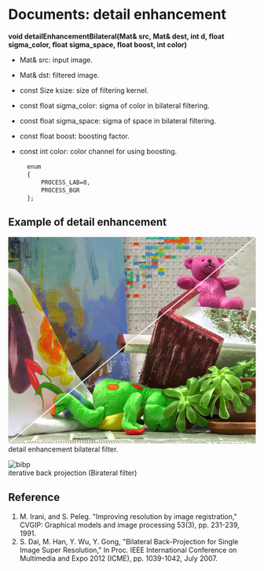 Documents: detail enhancement
=================================

**void detailEnhancementBilateral(Mat& src, Mat& dest, int d, float sigma_color, float sigma_space, float boost, int color)**
* Mat& src: input image.  
* Mat& dst: filtered image.  
* const Size ksize: size of filtering kernel.  
* const float sigma_color: sigma of color in bilateral filtering.    
* const float sigma_space: sigma of space in bilateral filtering.    
* const float boost: boosting factor.   
* const int color: color channel for using boosting.

        enum
        {
        	PROCESS_LAB=0,
        	PROCESS_BGR
        };

Example of detail enhancement
-----------------------------
![debf](Detail_Enhancement.png "debf")  
detail enhancement bilateral filter.

![bibp](ibpBirateral.png "bibp")  
iterative back projection  (Birateral filter)  

Reference
---------
1. M. Irani, and S. Peleg. "Improving resolution by image registration," CVGIP: Graphical models and image processing 53(3), pp. 231-239, 1991.  
2. S. Dai, M. Han, Y. Wu, Y. Gong, "Bilateral Back-Projection for Single Image Super Resolution," In Proc. IEEE International Conference on Multimedia and Expo 2012 (ICME), pp. 1039-1042, July 2007.  
